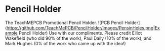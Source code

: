 # Pencil Holder
The TeachMEPCB Promotional Pencil Holder.
![PCB Pencil Holder](https://github.com/TeachMePCB/PencilHolder/images/PensinHoles.png|Example Pencil Holder)
Use with our compliments.  Please credit Elliot Wakefield (who did 90% of the work), Paul Daily (10% of the work), and Mark Hughes (0% of the work who came up with the idea!)
